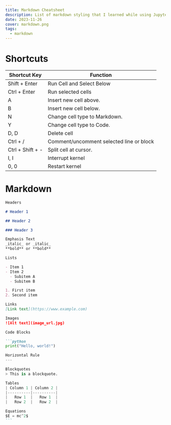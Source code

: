 ```yaml
---
title: Markdown Cheatsheet
description: List of markdown styling that I learned while using Jupyter Notebook and Notion.
date: 2023-11-26
cover: markdown.png
tags:
  - markdown
---
```


# Shortcuts

| Shortcut Key     | Function                                 |
| ---------------- | ---------------------------------------- |
| Shift + Enter    | Run Cell and Select Below                |
| Ctrl + Enter     | Run selected cells                       |
| A                | Insert new cell above.                   |
| B                | Insert new cell below.                   |
| N                | Change cell type to Markdown.            |
| Y                | Change cell type to Code.                |
| D, D             | Delete cell                              |
| Ctrl + /         | Comment/uncomment selected line or block |
| Ctrl + Shift + - | Split cell at cursor.                    |
| I, I             | Interrupt kernel                         |
| 0, 0             | Restart kernel                           |

# Markdown

````markdown
Headers

# Header 1

## Header 2

### Header 3

Emphasis Text
_italic_ or _italic_
**bold** or **bold**

Lists

- Item 1
- Item 2
  - Subitem A
  - Subitem B

1. First item
2. Second item

Links
[Link text](https://www.example.com)

Images
![Alt text](image_url.jpg)

Code Blocks

```python
print("Hello, world!")

Horizontal Rule
---

Blockquotes
> This is a blockquote.

Tables
| Column 1 | Column 2 |
|----------|----------|
|   Row 1  |   Row 1  |
|   Row 2  |   Row 2  |

Equations
$E = mc^2$
```
````
